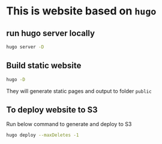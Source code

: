 # This is website based on `hugo`

## run hugo server locally

```bash
hugo server -D
```

## Build static website

```bash
hugo -D
```

They will generate static pages and output to folder `public`

## To deploy website to S3

Run below command to generate and deploy to S3
```bash
hugo deploy --maxDeletes -1
```